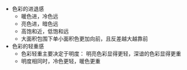 - 色彩的进退感
	- 暖色进，冷色远
	- 亮色进，暗色远
	- 高饱和近，低饱和远
	- 大面积包围下单小面积色更加向前，且反差越大越靠前
- 色彩的轻重感
	- 色彩轻重主要决定于明度： 明亮色彩显得更轻，深谙的色彩显得更重
	- 明度相同时，冷色更轻，暖色更重